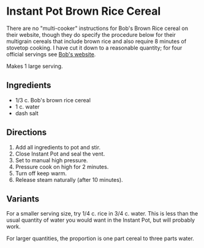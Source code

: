 [Instant Pot]: ../indices/instantPot.html

# Instant Pot Brown Rice Cereal

There are no "multi-cooker" instructions for Bob's Brown Rice cereal on their website, though they do specify the procedure below for their multigrain cereals that include brown rice and also require 8 minutes of stovetop cooking.  I have cut it down to a reasonable quantity; for four official servings see [Bob's website](https://www.bobsredmill.com/recipes/how-to-make/basic-preparation-instructions-for-10-grain-cereal).

Makes 1 large serving.

## Ingredients

* 1/3 c. Bob's brown rice cereal
* 1 c. water
* dash salt

## Directions

1. Add all ingredients to pot and stir.
2. Close Instant Pot and seal the vent.
3. Set to manual high pressure.
4. Pressure cook on high for 2 minutes.
5. Turn off keep warm.
6. Release steam naturally (after 10 minutes).

## Variants

For a smaller serving size, try 1/4 c. rice in 3/4 c. water.  This is less than the usual quantity of water you would want in the Instant Pot, but will probably work.

For larger quantities, the proportion is one part cereal to three parts water.
